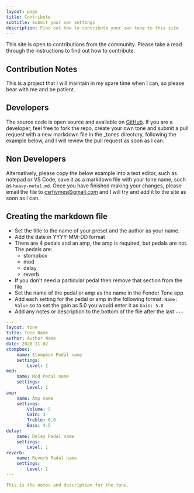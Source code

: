 ```yaml
---
layout: page
title: Contribute
subtitle: Submit your own settings
description: Find out how to contribute your own tone to this site
---
```


This site is open to contributions from the community. Please take a read through the instructions to find out how to contribute. 

## Contribution Notes

This is a project that I will maintain in my spare time when I can, so please bear with me and be patient. 

## Developers

The source code is open source and available on [GitHub](https://github.com/chrisrhymes/mustang-sally). If you are a developer, feel free to fork the repo, create your own tone and submit a pull request with a new markdown file in the _tones directory, following the example below, and I will review the pull request as soon as I can. 

## Non Developers

Alternatively, please copy the below example into a text editor, such as notepad or VS Code, save it as a markdown file with your tone name, such as `heavy-metal.md`. Once you have finished making your changes, please email the file to csrhymes@gmail.com and I will try and add it to the site as soon as I can.

## Creating the markdown file

* Set the title to the name of your preset and the author as your name. 
* Add the date in YYYY-MM-DD format
* There are 4 pedals and an amp, the amp is required, but pedals are not. The pedals are:
    * stompbox
    * mod
    * delay
    * reverb
* If you don't need a particular pedal then remove that section from the file
* Set the name of the pedal or amp as the name in the Fender Tone app
* Add each setting for the pedal or amp in the following format: `Name: Value` so to set the gain as 5.0 you would enter it as `Gain: 5.0`
* Add any notes or description to the bottom of the file after the last `---`

```yaml
---
layout: tone
title: Tone Name
author: Author Name
date: 2020-11-02
stompbox:
    name: Stompbox Pedal name
    settings:
        Level: 1
mod:
    name: Mod Pedal name
    settings:
        Level: 1
amp: 
    name: Amp name
    settings:
        Volume: 5
        Gain: 3
        Treble: 6.0
        Bass: 4.5
delay:
    name: Delay Pedal name
    settings:
        Level: 1
reverb:
    name: Reverb Pedal name
    settings:
        Level: 1
---

This is the notes and description for the tone.
```